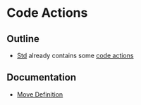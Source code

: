 # Code Actions

## Outline

* [Std](https://github.com/leanprover/std4) already contains some [code actions](https://github.com/leanprover/std4/tree/main/Std/CodeAction)

## Documentation

* [Move Definition](./MoveDefinition.md)

